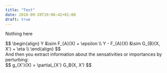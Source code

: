 ```yaml
---
title: "Test"
date: 2018-09-20T19:08:42+01:00
draft: true
---
```


Nothing here


<div>$$
\begin{align}
Y &\sim F_{A}(X) + \epsilon \\
Y - F_{A}(X) &\sim G_{B}(X, X') + \eta \\
\end{align}
$$</div>
And then you extract information about the sensativities or importances by perturbing:
<div>$$
g_{X'}(X) = \partial_{X'} G_B(X, X')
$$</div>
